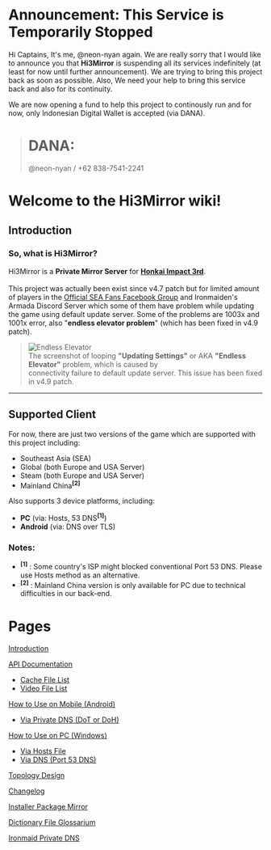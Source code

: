 # Announcement: This Service is Temporarily Stopped
Hi Captains,
It's me, @neon-nyan again.
We are really sorry that I would like to announce you that **Hi3Mirror** is suspending all its services indefinitely (at least for now until further announcement). We are trying to bring this project back as soon as possible. Also, We need your help to bring this service back and also for its continuity.

We are now opening a fund to help this project to continously run and for now, only Indonesian Digital Wallet is accepted (via DANA).

> # DANA:
> @neon-nyan / +62 838-7541-2241

# Welcome to the Hi3Mirror wiki!
## Introduction
### So, what is Hi3Mirror?<br/>
Hi3Mirror is a **Private Mirror Server** for **[Honkai Impact 3rd](https://honkaiimpact3.mihoyo.com/)**.<br/><br/>
This project was actually been exist since v4.7 patch but for limited amount of players in the [Official SEA Fans Facebook Group](https://www.facebook.com/groups/2088915844672714) and Ironmaiden's Armada Discord Server which some of them have problem while updating the game using default update server. Some of the problems are 1003x and 1001x error, also "**endless elevator problem**" (which has been fixed in v4.9 patch).

> ![Endless Elevator](https://github.com/neon-nyan/Hi3MirrorWiki/raw/main/images/EndlessElevator.jpg)<br/>
> The screenshot of looping **"Updating Settings"** or AKA **"Endless Elevator"** problem, which is caused by<br/>connectivity failure to default update server. This issue has been fixed in v4.9 patch.

***

## Supported Client
For now, there are just two versions of the game which are supported with this project including:
* Southeast Asia (SEA)
* Global (both Europe and USA Server)
* Steam (both Europe and USA Server)
* Mainland China<sup>**[2]**</sup>

Also supports 3 device platforms, including:
* **PC** (via: Hosts, 53 DNS<sup>**[1]**</sup>)
* **Android** (via: DNS over TLS</sup>)

### Notes:
* <sup>**[1]**</sup> : Some country's ISP might blocked conventional Port 53 DNS. Please use Hosts method as an alternative.
* <sup>**[2]**</sup> : Mainland China version is only available for PC due to technical difficulties in our back-end.


# Pages
[Introduction](https://github.com/neon-nyan/Hi3MirrorWiki/wiki)

[API Documentation](https://github.com/neon-nyan/Hi3MirrorWiki/wiki/API-Documentation)
* [Cache File List](https://github.com/neon-nyan/Hi3MirrorWiki/wiki/API-Documentation#cache-file-list)
* [Video File List](https://github.com/neon-nyan/Hi3MirrorWiki/wiki/API-Documentation#video-file-list)

[How to Use on Mobile (Android)](https://github.com/neon-nyan/Hi3MirrorWiki/wiki/How-to-Use-on-Mobile-%28Android%29)
* [Via Private DNS (DoT or DoH)](https://github.com/neon-nyan/Hi3MirrorWiki/wiki/How-to-Use-on-Mobile-%28Android%29#via-private-dns-dot-or-doh)

[How to Use on PC (Windows)](https://github.com/neon-nyan/Hi3MirrorWiki/wiki/How-to-Use-on-PC-%28Windows%29)
* [Via Hosts File](https://github.com/neon-nyan/Hi3MirrorWiki/wiki/How-to-Use-on-PC-%28Windows%29#via-hosts-files)
* [Via DNS (Port 53 DNS)](https://github.com/neon-nyan/Hi3MirrorWiki/wiki/How-to-Use-on-PC-%28Windows%29#via-dns-port-53-dns)

[Topology Design](https://github.com/neon-nyan/Hi3MirrorWiki/wiki/Topology-Design)

[Changelog](https://github.com/neon-nyan/Hi3MirrorWiki/wiki/Changelog)

[Installer Package Mirror](https://github.com/neon-nyan/Hi3MirrorWiki/wiki/Installer-Package-Mirror)

[Dictionary File Glossarium](https://github.com/neon-nyan/Hi3MirrorWiki/wiki/Dictionary-File-Glossarium)

[Ironmaid Private DNS](https://github.com/neon-nyan/Hi3MirrorWiki/wiki/Ironmaid-Private-DNS)
